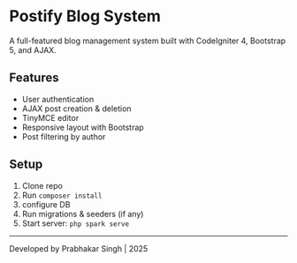 # Postify Blog System

A full-featured blog management system built with CodeIgniter 4, Bootstrap 5, and AJAX.

## Features
- User authentication
- AJAX post creation & deletion
- TinyMCE editor
- Responsive layout with Bootstrap
- Post filtering by author

## Setup
1. Clone repo
2. Run `composer install`
3. configure DB
4. Run migrations & seeders (if any)
5. Start server: `php spark serve`

-----

Developed by Prabhakar Singh | 2025
